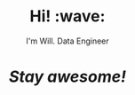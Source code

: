 <h1 align='center'> Hi! :wave:</h1>
<p align='center'>
I'm Will.
Data Engineer
</p>

<h1 align='center'><i>Stay awesome!</i></h1>
